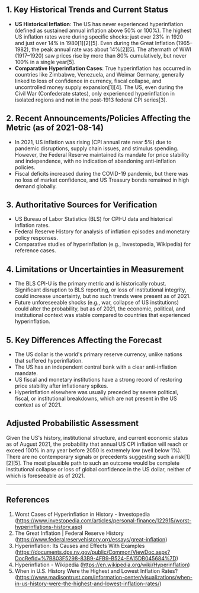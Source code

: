 ## 1. Key Historical Trends and Current Status

- **US Historical Inflation**: The US has never experienced hyperinflation (defined as sustained annual inflation above 50% or 100%). The highest US inflation rates were during specific shocks: just over 23% in 1920 and just over 14% in 1980[1][2][5]. Even during the Great Inflation (1965–1982), the peak annual rate was about 14%[2][5]. The aftermath of WWI (1917–1920) saw prices rise by more than 80% cumulatively, but never 100% in a single year[5].
- **Comparative Hyperinflation Cases**: True hyperinflation has occurred in countries like Zimbabwe, Venezuela, and Weimar Germany, generally linked to loss of confidence in currency, fiscal collapse, and uncontrolled money supply expansion[1][4]. The US, even during the Civil War (Confederate states), only experienced hyperinflation in isolated regions and not in the post-1913 federal CPI series[3].

## 2. Recent Announcements/Policies Affecting the Metric (as of 2021-08-14)

- In 2021, US inflation was rising (CPI annual rate near 5%) due to pandemic disruptions, supply chain issues, and stimulus spending. However, the Federal Reserve maintained its mandate for price stability and independence, with no indication of abandoning anti-inflation policies.
- Fiscal deficits increased during the COVID-19 pandemic, but there was no loss of market confidence, and US Treasury bonds remained in high demand globally.

## 3. Authoritative Sources for Verification

- US Bureau of Labor Statistics (BLS) for CPI-U data and historical inflation rates.
- Federal Reserve History for analysis of inflation episodes and monetary policy responses.
- Comparative studies of hyperinflation (e.g., Investopedia, Wikipedia) for reference cases.

## 4. Limitations or Uncertainties in Measurement

- The BLS CPI-U is the primary metric and is historically robust. Significant disruption to BLS reporting, or loss of institutional integrity, could increase uncertainty, but no such trends were present as of 2021.
- Future unforeseeable shocks (e.g., war, collapse of US institutions) could alter the probability, but as of 2021, the economic, political, and institutional context was stable compared to countries that experienced hyperinflation.

## 5. Key Differences Affecting the Forecast

- The US dollar is the world's primary reserve currency, unlike nations that suffered hyperinflation.
- The US has an independent central bank with a clear anti-inflation mandate.
- US fiscal and monetary institutions have a strong record of restoring price stability after inflationary spikes.
- Hyperinflation elsewhere was usually preceded by severe political, fiscal, or institutional breakdowns, which are not present in the US context as of 2021.

## Adjusted Probabilistic Assessment

Given the US's history, institutional structure, and current economic status as of August 2021, the probability that annual US CPI inflation will reach or exceed 100% in any year before 2050 is extremely low (well below 1%). There are no contemporary signals or precedents suggesting such a risk[1][2][5]. The most plausible path to such an outcome would be complete institutional collapse or loss of global confidence in the US dollar, neither of which is foreseeable as of 2021.

---

## References

1. Worst Cases of Hyperinflation in History - Investopedia (https://www.investopedia.com/articles/personal-finance/122915/worst-hyperinflations-history.asp)
2. The Great Inflation | Federal Reserve History (https://www.federalreservehistory.org/essays/great-inflation)
3. Hyperinflation: Its Causes and Effects With Examples (https://documents.dps.ny.gov/public/Common/ViewDoc.aspx?DocRefId=%7B803F5298-83B9-4FB9-B524-EA15DB045684%7D)
4. Hyperinflation - Wikipedia (https://en.wikipedia.org/wiki/Hyperinflation)
5. When in U.S. History Were the Highest and Lowest Inflation Rates? (https://www.madisontrust.com/information-center/visualizations/when-in-us-history-were-the-highest-and-lowest-inflation-rates/)